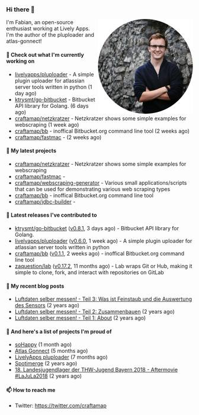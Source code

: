 ### Hi there 👋

<img src="https://raw.githubusercontent.com/craftamap/craftamap/master/assets/profile_picture.png" align="right" width="256"/>

I'm Fabian, an open-source enthusiast working at Lively Apps. I'm the author of the pluploader and atlas-gonnect!

#### 👷 Check out what I'm currently working on

- [livelyapps/pluploader](https://github.com/livelyapps/pluploader) - A simple plugin uploader for atlassian server tools written in python (1 day ago)
- [ktrysmt/go-bitbucket](https://github.com/ktrysmt/go-bitbucket) - Bitbucket API library for Golang. (6 days ago)
- [craftamap/netzkratzer](https://github.com/craftamap/netzkratzer) - Netzkratzer shows some simple examples for webscraping (1 week ago)
- [craftamap/bb](https://github.com/craftamap/bb) - inoffical Bitbucket.org command line tool (2 weeks ago)
- [craftamap/fastmac](https://github.com/craftamap/fastmac) -  (2 weeks ago)

#### 🌱 My latest projects

- [craftamap/netzkratzer](https://github.com/craftamap/netzkratzer) - Netzkratzer shows some simple examples for webscraping
- [craftamap/fastmac](https://github.com/craftamap/fastmac) - 
- [craftamap/webscraping-generator](https://github.com/craftamap/webscraping-generator) - Various small applications/scripts that can be used for demonstrating various web scraping types
- [craftamap/bb](https://github.com/craftamap/bb) - inoffical Bitbucket.org command line tool
- [craftamap/jdbc-builder](https://github.com/craftamap/jdbc-builder) - 

#### 🔭 Latest releases I've contributed to

- [ktrysmt/go-bitbucket](https://github.com/ktrysmt/go-bitbucket) ([v0.8.1](https://github.com/ktrysmt/go-bitbucket/releases/tag/v0.8.1), 3 days ago) - Bitbucket API library for Golang.
- [livelyapps/pluploader](https://github.com/livelyapps/pluploader) ([v0.6.0](https://github.com/livelyapps/pluploader/releases/tag/v0.6.0), 1 week ago) - A simple plugin uploader for atlassian server tools written in python
- [craftamap/bb](https://github.com/craftamap/bb) ([v0.1.1](https://github.com/craftamap/bb/releases/tag/v0.1.1), 2 weeks ago) - inoffical Bitbucket.org command line tool
- [zaquestion/lab](https://github.com/zaquestion/lab) ([v0.17.2](https://github.com/zaquestion/lab/releases/tag/v0.17.2), 11 months ago) - Lab wraps Git or Hub, making it simple to clone, fork, and interact with repositories on GitLab

#### 📜 My recent blog posts


- [Luftdaten selber messen! - Teil 3: Was ist Feinstaub und die Auswertung des Sensors](https://dev.siegelfabian.de/posts/2018/02/luftdaten3/) (2 years ago)
- [Luftdaten selber messen! - Teil 2: Zusammenbauen](https://dev.siegelfabian.de/posts/2018/02/luftdaten2/) (2 years ago)
- [Luftdaten selber messen! - Teil 1: About](https://dev.siegelfabian.de/posts/2018/02/luftdaten1/) (2 years ago)

#### 🦚 And here's a list of projects I'm proud of

- [soHappy](https://dev.siegelfabian.de/projects/2020/sohappy/) (1 month ago)
- [Atlas Gonnect](https://dev.siegelfabian.de/projects/2020/atlas-gonnect/) (5 months ago)
- [LivelyApps pluploader](https://dev.siegelfabian.de/projects/2020/pluploader/) (7 months ago)
- [Spotimerge](https://dev.siegelfabian.de/projects/2019/spotimerge/) (2 years ago)
- [18. Landesjugendlager der THW-Jugend Bayern 2018 - Aftermovie #LaJuLa2018](https://dev.siegelfabian.de/projects/2018/lajula/) (2 years ago)

#### 📫 How to reach me

- Twitter: https://twitter.com/craftamap
